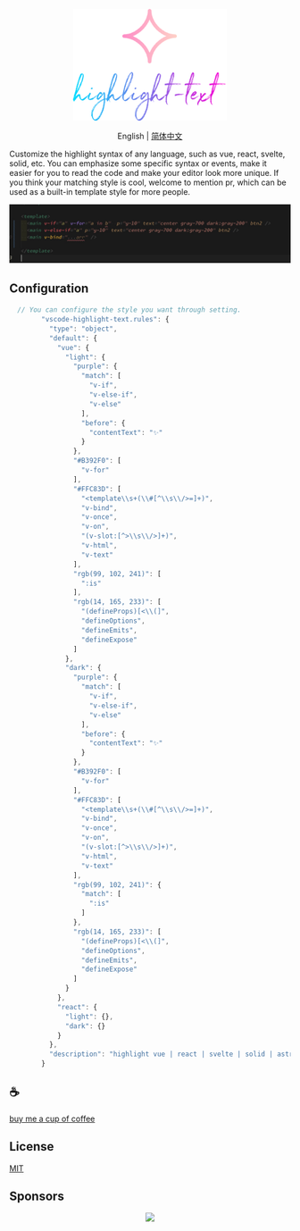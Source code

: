 <p align="center">
<img height="200" src="./icon.png" alt="vscode-highlight-text">
</p>
<p align="center"> English | <a href="./README_zh.md">简体中文</a></p>

Customize the highlight syntax of any language, such as vue, react, svelte, solid, etc. You can emphasize some specific syntax or events, make it easier for you to read the code and make your editor look more unique. If you think your matching style is cool, welcome to mention pr, which can be used as a built-in template style for more people.

![demo](/assets/demo.jpg)

## Configuration
```typescript
  // You can configure the style you want through setting.
        "vscode-highlight-text.rules": {
          "type": "object",
          "default": {
            "vue": {
              "light": {
                "purple": {
                  "match": [
                    "v-if",
                    "v-else-if",
                    "v-else"
                  ],
                  "before": {
                    "contentText": "✨"
                  }
                },
                "#B392F0": [
                  "v-for"
                ],
                "#FFC83D": [
                  "<template\\s+(\\#[^\\s\\/>=]+)",
                  "v-bind",
                  "v-once",
                  "v-on",
                  "(v-slot:[^>\\s\\/>]+)",
                  "v-html",
                  "v-text"
                ],
                "rgb(99, 102, 241)": [
                  ":is"
                ],
                "rgb(14, 165, 233)": [
                  "(defineProps)[<\\(]",
                  "defineOptions",
                  "defineEmits",
                  "defineExpose"
                ]
              },
              "dark": {
                "purple": {
                  "match": [
                    "v-if",
                    "v-else-if",
                    "v-else"
                  ],
                  "before": {
                    "contentText": "✨"
                  }
                },
                "#B392F0": [
                  "v-for"
                ],
                "#FFC83D": [
                  "<template\\s+(\\#[^\\s\\/>=]+)",
                  "v-bind",
                  "v-once",
                  "v-on",
                  "(v-slot:[^>\\s\\/>]+)",
                  "v-html",
                  "v-text"
                ],
                "rgb(99, 102, 241)": {
                  "match": [
                    ":is"
                  ]
                },
                "rgb(14, 165, 233)": [
                  "(defineProps)[<\\(]",
                  "defineOptions",
                  "defineEmits",
                  "defineExpose"
                ]
              }
            },
            "react": {
              "light": {},
              "dark": {}
            }
          },
          "description": "highlight vue | react | svelte | solid | astro | ... style"
        }
```

## :coffee:

[buy me a cup of coffee](https://github.com/Simon-He95/sponsor)

## License

[MIT](./license)

## Sponsors

<p align="center">
  <a href="https://cdn.jsdelivr.net/gh/Simon-He95/sponsor/sponsors.svg">
    <img src="https://cdn.jsdelivr.net/gh/Simon-He95/sponsor/sponsors.png"/>
  </a>
</p>

